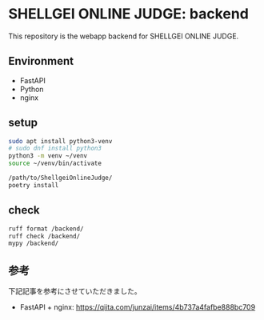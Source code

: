 # SHELLGEI ONLINE JUDGE: backend
This repository is the webapp backend for SHELLGEI ONLINE JUDGE.

## Environment
- FastAPI
- Python
- nginx

## setup
```sh
sudo apt install python3-venv
# sudo dnf install python3
python3 -m venv ~/venv
source ~/venv/bin/activate
```

```sh
/path/to/ShellgeiOnlineJudge/
poetry install
```

## check

```sh
ruff format /backend/
ruff check /backend/
mypy /backend/
```

## 参考
下記記事を参考にさせていただきました。

- FastAPI + nginx: https://qiita.com/junzai/items/4b737a4fafbe888bc709